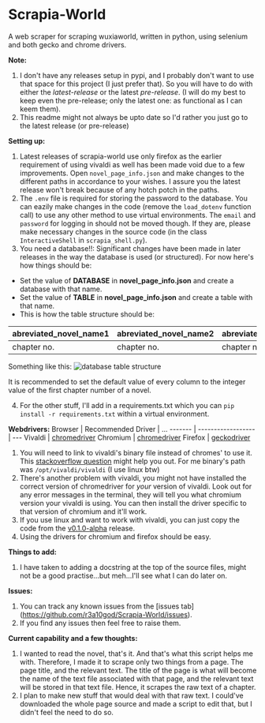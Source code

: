 # Scrapia-World
A web scraper for scraping wuxiaworld, written in python, using selenium and both gecko and chrome drivers.

**Note:**
1. I don't have any releases setup in pypi, and I probably don't want to use that space for this project (I just prefer that). So you will have to do with either the _latest-release_ or the latest _pre-release_. (I will do my best to keep even the pre-release; only the latest one: as functional as I can keem them).
2. This readme might not always be upto date so I'd rather you just go to the latest release (or pre-release)

**Setting up:**
1. Latest releases of scrapia-world use only firefox as the earlier requirement of using vivaldi as well has been made void due to a few improvements. Open `novel_page_info.json` and make changes to the different paths in accordance to your wishes. I assure you the latest release won't break because of any hotch potch in the paths.
2. The `.env` file is required for storing the password to the database. You can eazily make changes in the code (remove the `load_dotenv` function call) to use any other method to use virtual environments. The `email` and `password` for logging in should not be moved though. If they are, please make necessary changes in the source code (in the class `InteractiveShell` in `scrapia_shell.py`).
3. You need a database!!: Significant changes have been made in later releases in the way the database is used (or structured). For now here's how things should be:
  * Set the value of **DATABASE** in **novel_page_info.json** and create a database with that name.
  * Set the value of **TABLE** in **novel_page_info.json** and create a table with that name.
  * This is how the table structure should be:


abreviated_novel_name1 | abreviated_novel_name2 | abreviated_novel_name3 | ... 
------------------------ | ------------------------ | ------------------------ | --- 
chapter no. | chapter no. | chapter no. | ... 

Something like this: 
![database table structure](https://user-images.githubusercontent.com/57110219/120084992-46f4d080-c0f2-11eb-8ad1-56d0c33c0c23.png)


It is recommended to set the default value of every column to the integer value of the first chapter number of a novel.
  
4. For the other stuff, I'll add in a requirements.txt which you can `pip install -r requirements.txt` within a virtual environment.

**Webdrivers:**
Browser | Recommended Driver | ...
------- | ------------------ | ---
Vivaldi | [chromedriver](https://chromedriver.chromium.org/downloads)
Chromium | [chromedriver](https://chromedriver.chromium.org/downloads)
Firefox | [geckodriver](https://github.com/mozilla/geckodriver/releases)
1. You will need to link to vivaldi's binary file instead of chromes' to use it. This [stackoverflow question](https://stackoverflow.com/questions/59644818/how-to-initiate-a-chromium-based-vivaldi-browser-session-using-selenium-and-pyth) might help you out. For me binary's path was `/opt/vivaldi/vivaldi` (I use linux btw)
2. There's another problem with vivaldi, you might not have installed the correct version of chromedriver for *your* version of vivaldi. Look out for any error messages in the terminal, they will tell you what chromium version your vivaldi is using. You can then install the driver specific to that version of chromium and it'll work.
3. If you use linux and want to work with vivaldi, you can just copy the code from the [v0.1.0-alpha](https://github.com/r3a10god/Scrapia-World/blob/v0.1.0-alpha/scrapia_world.py) release.
4. Using the drivers for chromium and firefox should be easy.


**Things to add:**
1. I have taken to adding a docstring at the top of the source files, might not be a good practise...but meh...I'll see what I can do later on.


**Issues:**
1. You can track any known issues from the [issues tab] (https://github.com/r3a10god/Scrapia-World/issues).
2. If you find any issues then feel free to raise them.

**Current capability and a few thoughts:**
1. I wanted to read the novel, that's it. And that's what this script helps me with. Therefore, I made it to scrape only two things from a page. The page title, and the relevant text. The title of the page is what will become the name of the text file associated with that page, and the relevant text will be stored in that text file. Hence, it scrapes the raw text of a chapter.
2. I plan to make new stuff that would deal with that raw text. I could've downloaded the whole page source and made a script to edit that, but I didn't feel the need to do so.
